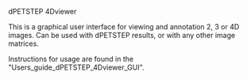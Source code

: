 dPETSTEP 4Dviewer

This is a graphical user interface for viewing and annotation 2, 3 or 4D images. Can be used with dPETSTEP results, or with any other image matrices. 

Instructions for usage are found in the "Users_guide_dPETSTEP_4Dviewer_GUI".
